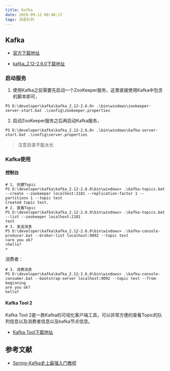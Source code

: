 ```yaml
---
title: Kafka
date: 2020-09-12 00:48:17
tags: 消息队列
---
```

## Kafka

- [官方下载地址](http://kafka.apache.org/downloads)

- [kafka_2.12-2.6.0下载地址](https://archive.apache.org/dist/kafka/2.6.0/kafka_2.12-2.6.0.tgz)

### 启动服务

1. 使用Kafka之前需要先启动一个ZooKeeper服务，这里直接使用Kafka中包含的脚本即可，
```shell script
PS D:\developer\kafka\kafka_2.12-2.6.0> .\bin\windows\zookeeper-server-start.bat .\config\zookeeper.properties
```

2. 启动ZooKeeper服务之后再启动Kafka服务，
```shell script
PS D:\developer\kafka\kafka_2.12-2.6.0> .\bin\windows\kafka-server-start.bat .\config\server.properties
```

> 注意目录不能太长
### Kafka使用

#### 控制台
```shell script
# 1. 创建Topic
PS D:\developer\kafka\kafka_2.12-2.6.0\bin\windows> .\kafka-topics.bat --create --zookeeper localhost:2181 --replication-factor 1 --partitions 1 --topic test
Created topic test.
# 2. 查看Topic
PS D:\developer\kafka\kafka_2.12-2.6.0\bin\windows> .\kafka-topics.bat --list --zookeeper localhost:2181
test
# 3. 发送消息
PS D:\developer\kafka\kafka_2.12-2.6.0\bin\windows> .\kafka-console-producer.bat --broker-list localhost:9092 --topic test
>are you ok?
>hello?
>
```
消费者：
```shell script
# 3. 消费消息
PS D:\developer\kafka\kafka_2.12-2.6.0\bin\windows> .\kafka-console-consumer.bat --bootstrap-server localhost:9092 --topic test --from-beginning
are you ok?
hello?
```

#### Kafka Tool 2
Kafka Tool 2是一款Kafka的可视化客户端工具，可以非常方便的查看Topic的队列信息以及消费者信息以及kafka节点信息。

- [Kafka Tool下载地址](https://www.kafkatool.com/download.html)






## 参考文献
- [Spring-Kafka史上最强入门教程](https://blog.csdn.net/wjw_77/article/details/90288141)